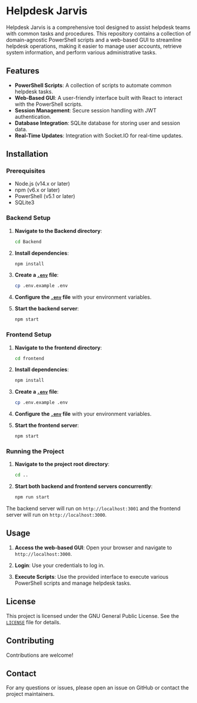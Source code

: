 # Helpdesk Jarvis

Helpdesk Jarvis is a comprehensive tool designed to assist helpdesk teams with common tasks and procedures. This repository contains a collection of domain-agnostic PowerShell scripts and a web-based GUI to streamline helpdesk operations, making it easier to manage user accounts, retrieve system information, and perform various administrative tasks.

## Features

- **PowerShell Scripts**: A collection of scripts to automate common helpdesk tasks.
- **Web-Based GUI**: A user-friendly interface built with React to interact with the PowerShell scripts.
- **Session Management**: Secure session handling with JWT authentication.
- **Database Integration**: SQLite database for storing user and session data.
- **Real-Time Updates**: Integration with Socket.IO for real-time updates.


## Installation

### Prerequisites

- Node.js (v14.x or later)
- npm (v6.x or later)
- PowerShell (v5.1 or later)
- SQLite3

### Backend Setup

1. **Navigate to the Backend directory**:
    ```sh
    cd Backend
    ```

2. **Install dependencies**:
    ```sh
    npm install
    ```

3. **Create a [`.env`](command:_github.copilot.openSymbolFromReferences?%5B%22%22%2C%5B%7B%22uri%22%3A%7B%22scheme%22%3A%22file%22%2C%22authority%22%3A%22%22%2C%22path%22%3A%22%2Fh%3A%2Fhelpdesk-GUI%2FBackend%2Fdb%2Finit.js%22%2C%22query%22%3A%22%22%2C%22fragment%22%3A%22%22%7D%2C%22pos%22%3A%7B%22line%22%3A4%2C%22character%22%3A46%7D%7D%5D%2C%22c819a34a-31cc-494a-963c-5d945048c05e%22%5D "Go to definition") file**:
    ```sh
    cp .env.example .env
    ```

4. **Configure the [`.env`](command:_github.copilot.openSymbolFromReferences?%5B%22%22%2C%5B%7B%22uri%22%3A%7B%22scheme%22%3A%22file%22%2C%22authority%22%3A%22%22%2C%22path%22%3A%22%2Fh%3A%2Fhelpdesk-GUI%2FBackend%2Fdb%2Finit.js%22%2C%22query%22%3A%22%22%2C%22fragment%22%3A%22%22%7D%2C%22pos%22%3A%7B%22line%22%3A4%2C%22character%22%3A46%7D%7D%5D%2C%22c819a34a-31cc-494a-963c-5d945048c05e%22%5D "Go to definition") file** with your environment variables.

5. **Start the backend server**:
    ```sh
    npm start
    ```

### Frontend Setup

1. **Navigate to the frontend directory**:
    ```sh
    cd frontend
    ```

2. **Install dependencies**:
    ```sh
    npm install
    ```

3. **Create a [`.env`](command:_github.copilot.openSymbolFromReferences?%5B%22%22%2C%5B%7B%22uri%22%3A%7B%22scheme%22%3A%22file%22%2C%22authority%22%3A%22%22%2C%22path%22%3A%22%2Fh%3A%2Fhelpdesk-GUI%2FBackend%2Fdb%2Finit.js%22%2C%22query%22%3A%22%22%2C%22fragment%22%3A%22%22%7D%2C%22pos%22%3A%7B%22line%22%3A4%2C%22character%22%3A46%7D%7D%5D%2C%22c819a34a-31cc-494a-963c-5d945048c05e%22%5D "Go to definition") file**:
    ```sh
    cp .env.example .env
    ```

4. **Configure the [`.env`](command:_github.copilot.openSymbolFromReferences?%5B%22%22%2C%5B%7B%22uri%22%3A%7B%22scheme%22%3A%22file%22%2C%22authority%22%3A%22%22%2C%22path%22%3A%22%2Fh%3A%2Fhelpdesk-GUI%2FBackend%2Fdb%2Finit.js%22%2C%22query%22%3A%22%22%2C%22fragment%22%3A%22%22%7D%2C%22pos%22%3A%7B%22line%22%3A4%2C%22character%22%3A46%7D%7D%5D%2C%22c819a34a-31cc-494a-963c-5d945048c05e%22%5D "Go to definition") file** with your environment variables.

5. **Start the frontend server**:
    ```sh
    npm start
    ```

### Running the Project

1. **Navigate to the project root directory**:
    ```sh
    cd ..
    ```

2. **Start both backend and frontend servers concurrently**:
    ```sh
    npm run start
    ```

The backend server will run on `http://localhost:3001` and the frontend server will run on `http://localhost:3000`.

## Usage

1. **Access the web-based GUI**:
    Open your browser and navigate to `http://localhost:3000`.

2. **Login**:
    Use your credentials to log in.

3. **Execute Scripts**:
    Use the provided interface to execute various PowerShell scripts and manage helpdesk tasks.

## License

This project is licensed under the GNU General Public License. See the [`LICENSE`](command:_github.copilot.openRelativePath?%5B%7B%22scheme%22%3A%22file%22%2C%22authority%22%3A%22%22%2C%22path%22%3A%22%2Fh%3A%2Fhelpdesk-GUI%2FLICENSE%22%2C%22query%22%3A%22%22%2C%22fragment%22%3A%22%22%7D%2C%22c819a34a-31cc-494a-963c-5d945048c05e%22%5D "h:\helpdesk-GUI\LICENSE") file for details.

## Contributing

Contributions are welcome! 

## Contact

For any questions or issues, please open an issue on GitHub or contact the project maintainers.
